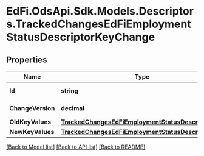 # EdFi.OdsApi.Sdk.Models.Descriptors.TrackedChangesEdFiEmploymentStatusDescriptorKeyChange

## Properties

Name | Type | Description | Notes
------------ | ------------- | ------------- | -------------
**Id** | **string** | Resource identifier | [optional] 
**ChangeVersion** | **decimal** | Change version | [optional] 
**OldKeyValues** | [**TrackedChangesEdFiEmploymentStatusDescriptorKey**](TrackedChangesEdFiEmploymentStatusDescriptorKey.md) |  | [optional] 
**NewKeyValues** | [**TrackedChangesEdFiEmploymentStatusDescriptorKey**](TrackedChangesEdFiEmploymentStatusDescriptorKey.md) |  | [optional] 

[[Back to Model list]](../README.md#documentation-for-models) [[Back to API list]](../README.md#documentation-for-api-endpoints) [[Back to README]](../README.md)

